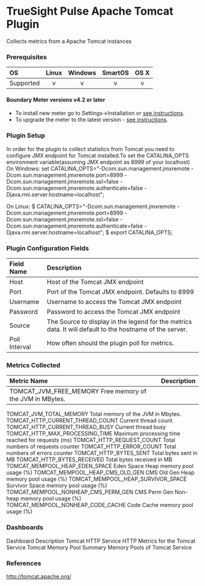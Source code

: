 # TrueSight Pulse Apache Tomcat Plugin 

Collects metrics from a Apache Tomcat instances

### Prerequisites

|     OS    | Linux | Windows | SmartOS | OS X |
|:----------|:-----:|:-------:|:-------:|:----:|
| Supported |   v   |    v    |    v    |  v   |



#### Boundary Meter versions v4.2 or later

- To install new meter go to Settings->Installation or [see instructions](https://help.boundary.com/hc/en-us/sections/200634331-Installation).
- To upgrade the meter to the latest version - [see instructions](https://help.boundary.com/hc/en-us/articles/201573102-Upgrading-the-Boundary-Meter).

### Plugin Setup

In order for the plugin to collect statistics from Tomcat you need to configure  JMX endpoint for Tomcat installed.To set the CATALINA_OPTS environment variable(assuming JMX endpoint as  8999 of your localhost)
On Windows:
 	set CATALINA_OPTS="-Dcom.sun.management.jmxremote -Dcom.sun.management.jmxremote.port=8999 -Dcom.sun.management.jmxremote.ssl=false -Dcom.sun.management.jmxremote.authenticate=false -Djava.rmi.server.hostname=localhost";
 	
On Linux:
	$ CATALINA_OPTS="-Dcom.sun.management.jmxremote -Dcom.sun.management.jmxremote.port=8999 -Dcom.sun.management.jmxremote.ssl=false -Dcom.sun.management.jmxremote.authenticate=false -Djava.rmi.server.hostname=localhost";
	$ export CATALINA_OPTS; 	

### Plugin Configuration Fields

|Field Name    | Description                                                                                              |
|:-------------|:---------------------------------------------------------------------------------------------------------|
| Host          | Host of the Tomcat JMX endpoint                |
| Port          | Port of the Tomcat JMX endpoint. Defaults to 8999         |
| Username      | Username to access the Tomcat JMX endpoint |
| Password      | Password to access the Tomcat JMX endpoint |
| Source        | The Source to display in the legend for the metrics data.  It will default to the hostname of the server.|
| Poll Interval | How often should the plugin poll for metrics. |

### Metrics Collected

|Metric Name                                   |Description                                                               |
|:---------------------------------------------|:-------------------------------------------------------------------------|
|  TOMCAT_JVM_FREE_MEMORY 	Free memory of the JVM in MBytes.
TOMCAT_JVM_TOTAL_MEMORY 	Total memory of the JVM in Mbytes.
TOMCAT_HTTP_CURRENT_THREAD_COUNT 	Current thread count
TOMCAT_HTTP_CURRENT_THREAD_BUSY 	Current thread busy
TOMCAT_HTTP_MAX_PROCESSING_TIME 	Maximum processing time reached for requests (ms)
TOMCAT_HTTP_REQUEST_COUNT 	Total numbers of requests counter
TOMCAT_HTTP_ERROR_COUNT 	Total numbers of errors counter
TOMCAT_HTTP_BYTES_SENT 	Total bytes sent in MB
TOMCAT_HTTP_BYTES_RECEIVED 	Total bytes received in MB
TOMCAT_MEMPOOL_HEAP_EDEN_SPACE 	Eden Space Heap memory pool usage (%)
TOMCAT_MEMPOOL_HEAP_CMS_OLD_GEN 	CMS Old Gen Heap memory pool usage (%)
TOMCAT_MEMPOOL_HEAP_SURVIVOR_SPACE 	Survivor Space memory pool usage (%)
TOMCAT_MEMPOOL_NONHEAP_CMS_PERM_GEN 	CMS Perm Gen Non-heap memory pool usage (%)
TOMCAT_MEMPOOL_NONHEAP_CODE_CACHE 	Code Cache memory pool usage (%)

### Dashboards

Dashboard 	Description
Tomcat HTTP Service 	HTTP Metrics for the Tomcat Service
Tomcat Memory Pool Summary 	Memory Pools of Tomcat Service

### References

http://tomcat.apache.org/
